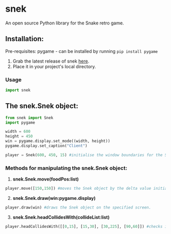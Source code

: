 # snek
An open source Python library for the Snake retro game.

## Installation:

Pre-requisites: pygame - can be installed by running `pip install pygame`

1. Grab the latest release of snek [here](https://github.com/afk-echo/snek/releases).
2. Place it in your project's local directory.

### Usage

```python
import snek
```

## The snek.Snek object:

```python
from snek import Snek
import pygame

width = 600
height = 450
win = pygame.display.set_mode((width, height))
pygame.display.set_caption("Client")

player = Snek(600, 450, 15) #initialise the window boundaries for the Snek object(required for detecting collisions at the boundary) and delta(increment/decrement value for moving the Snek per frame)
```
### Methods for manipulating the snek.Snek object:
1. **snek.Snek.move(foodPos:list)**
```python
player.move([150,150]) #moves the Snek object by the delta value initialised earlier.
```
2. **snek.Snek.draw(win:pygame.display)**
```python
player.draw(win) #draws the Snek object on the specified screen.
```
3. **snek.Snek.headCollidesWith(collideList:list)**
```python
player.headCollidesWith([[0,15], [15,30], [30,225], [90,60]]) #checks if the Snek object's head collides with the co-ordinates given in collideList
```
